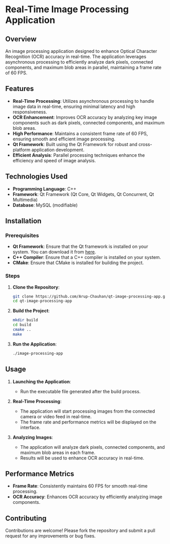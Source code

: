 # Real-Time Image Processing Application

## Overview

An image processing application designed to enhance Optical Character Recognition (OCR) accuracy in real-time. The application leverages asynchronous processing to efficiently analyze dark pixels, connected components, and maximum blob areas in parallel, maintaining a frame rate of 60 FPS.

## Features

- **Real-Time Processing**: Utilizes asynchronous processing to handle image data in real-time, ensuring minimal latency and high responsiveness.
- **OCR Enhancement**: Improves OCR accuracy by analyzing key image components such as dark pixels, connected components, and maximum blob areas.
- **High Performance**: Maintains a consistent frame rate of 60 FPS, ensuring smooth and efficient image processing.
- **Qt Framework**: Built using the Qt Framework for robust and cross-platform application development.
- **Efficient Analysis**: Parallel processing techniques enhance the efficiency and speed of image analysis.

## Technologies Used

- **Programming Language**: C++
- **Framework**: Qt Framework (Qt Core, Qt Widgets, Qt Concurrent, Qt Multimedia)
- **Database**: MySQL (modifiable)

## Installation

### Prerequisites

- **Qt Framework**: Ensure that the Qt framework is installed on your system. You can download it from [here](https://www.qt.io/download).
- **C++ Compiler**: Ensure that a C++ compiler is installed on your system.
- **CMake**: Ensure that CMake is installed for building the project.

### Steps

1. **Clone the Repository**:

   ```sh
   git clone https://github.com/Arup-Chauhan/qt-image-processing-app.git
   cd qt-image-processing-app
   ```

2. **Build the Project**:

   ```sh
   mkdir build
   cd build
   cmake ..
   make
   ```

3. **Run the Application**:

   ```sh
   ./image-processing-app
   ```

## Usage

1. **Launching the Application**:
   - Run the executable file generated after the build process.

2. **Real-Time Processing**:
   - The application will start processing images from the connected camera or video feed in real-time.
   - The frame rate and performance metrics will be displayed on the interface.

3. **Analyzing Images**:
   - The application will analyze dark pixels, connected components, and maximum blob areas in each frame.
   - Results will be used to enhance OCR accuracy in real-time.

## Performance Metrics

- **Frame Rate**: Consistently maintains 60 FPS for smooth real-time processing.
- **OCR Accuracy**: Enhances OCR accuracy by efficiently analyzing image components.

## Contributing

Contributions are welcome! Please fork the repository and submit a pull request for any improvements or bug fixes.
